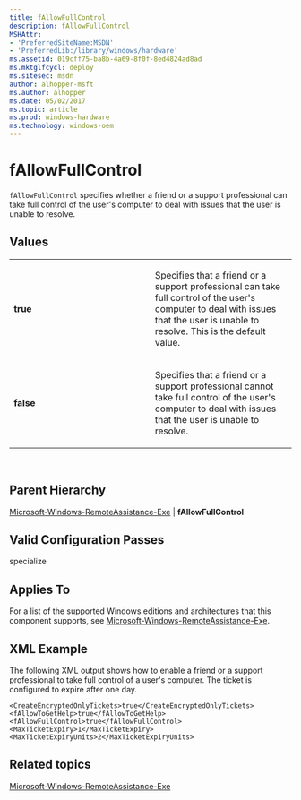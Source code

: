 ```yaml
---
title: fAllowFullControl
description: fAllowFullControl
MSHAttr:
- 'PreferredSiteName:MSDN'
- 'PreferredLib:/library/windows/hardware'
ms.assetid: 019cff75-ba8b-4a69-8f0f-8ed4824ad8ad
ms.mktglfcycl: deploy
ms.sitesec: msdn
author: alhopper-msft
ms.author: alhopper
ms.date: 05/02/2017
ms.topic: article
ms.prod: windows-hardware
ms.technology: windows-oem
---
```


# fAllowFullControl


`fAllowFullControl` specifies whether a friend or a support professional can take full control of the user's computer to deal with issues that the user is unable to resolve.

## Values


<table>
<colgroup>
<col width="50%" />
<col width="50%" />
</colgroup>
<tbody>
<tr class="odd">
<td><p><strong>true</strong></p></td>
<td><p>Specifies that a friend or a support professional can take full control of the user's computer to deal with issues that the user is unable to resolve. This is the default value.</p></td>
</tr>
<tr class="even">
<td><p><strong>false</strong></p></td>
<td><p>Specifies that a friend or a support professional cannot take full control of the user's computer to deal with issues that the user is unable to resolve.</p></td>
</tr>
</tbody>
</table>

 

## Parent Hierarchy


[Microsoft-Windows-RemoteAssistance-Exe](microsoft-windows-remoteassistance-exe.md) | **fAllowFullControl**

## Valid Configuration Passes


specialize

## Applies To


For a list of the supported Windows editions and architectures that this component supports, see [Microsoft-Windows-RemoteAssistance-Exe](microsoft-windows-remoteassistance-exe.md).

## XML Example


The following XML output shows how to enable a friend or a support professional to take full control of a user's computer. The ticket is configured to expire after one day.

```
<CreateEncryptedOnlyTickets>true</CreateEncryptedOnlyTickets>
<fAllowToGetHelp>true</fAllowToGetHelp>
<fAllowFullControl>true</fAllowFullControl>
<MaxTicketExpiry>1</MaxTicketExpiry>
<MaxTicketExpiryUnits>2</MaxTicketExpiryUnits>
```

## Related topics


[Microsoft-Windows-RemoteAssistance-Exe](microsoft-windows-remoteassistance-exe.md)

 

 







